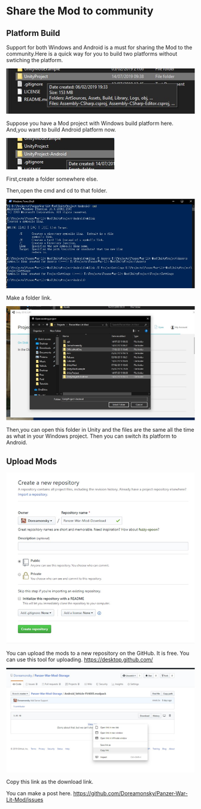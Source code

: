 # Share the Mod to community

## Platform Build

Support for both Windows and Android is a must for sharing the Mod to the community.Here is a quick way for you to build two platforms without swtiching the platform.

![ProjectSource](ProjectSource.jpg)

Suppose you have a Mod project with Windows build platform here. And,you want to build Android platform now.

![CreatePlatfromFolder](CreatePlatfromFolder.jpg)

First,create a folder somewhere else.

Then,open the cmd and cd to that folder.

![ProjectLink](ProjectLink.jpg)

Make a folder link.

![OpenAndroidProject](OpenAndroidProject.jpg)

Then,you can open this folder in Unity and the files are the same all the time as what in your Windows project. Then you can switch its platform to Android.

## Upload Mods

![GitHub](GitHub.jpg)

You can upload the mods to a new repository on the GitHub. It is free. You can use this tool for uploading. <https://desktop.github.com/>

![CopyLink](CopyLink.jpg)

Copy this link as the download link.

You can make a post here. <https://github.com/Doreamonsky/Panzer-War-Lit-Mod/issues>

